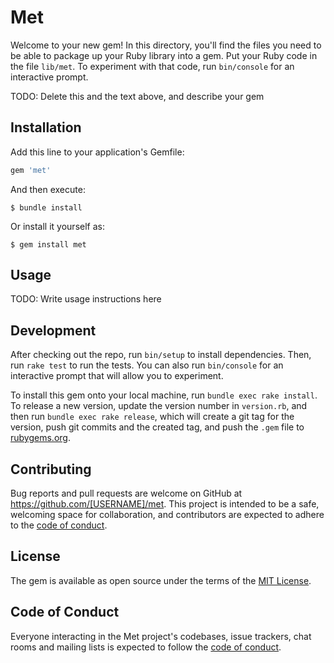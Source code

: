 # Met

Welcome to your new gem! In this directory, you'll find the files you need to be able to package up your Ruby library into a gem. Put your Ruby code in the file `lib/met`. To experiment with that code, run `bin/console` for an interactive prompt.

TODO: Delete this and the text above, and describe your gem

## Installation

Add this line to your application's Gemfile:

```ruby
gem 'met'
```

And then execute:

    $ bundle install

Or install it yourself as:

    $ gem install met

## Usage

TODO: Write usage instructions here

## Development

After checking out the repo, run `bin/setup` to install dependencies. Then, run `rake test` to run the tests. You can also run `bin/console` for an interactive prompt that will allow you to experiment.

To install this gem onto your local machine, run `bundle exec rake install`. To release a new version, update the version number in `version.rb`, and then run `bundle exec rake release`, which will create a git tag for the version, push git commits and the created tag, and push the `.gem` file to [rubygems.org](https://rubygems.org).

## Contributing

Bug reports and pull requests are welcome on GitHub at https://github.com/[USERNAME]/met. This project is intended to be a safe, welcoming space for collaboration, and contributors are expected to adhere to the [code of conduct](https://github.com/[USERNAME]/met/blob/main/CODE_OF_CONDUCT.md).

## License

The gem is available as open source under the terms of the [MIT License](https://opensource.org/licenses/MIT).

## Code of Conduct

Everyone interacting in the Met project's codebases, issue trackers, chat rooms and mailing lists is expected to follow the [code of conduct](https://github.com/[USERNAME]/met/blob/main/CODE_OF_CONDUCT.md).
